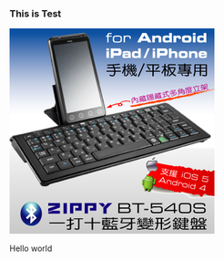 ### This is Test ###
![test](https://github.com/hoarechou/md_note/blob/master/test.jpg)

Hello world
